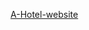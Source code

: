 [A-Hotel-website](https://www.canva.com/design/DAFOJ-Hy1DE/kF87jgMNMrf5riij3RvAgg/edit?utm_content=DAFOJ-Hy1DE&utm_campaign=designshare&utm_medium=link2&utm_source=sharebutton)
